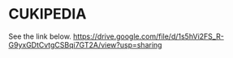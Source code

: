 # CUKIPEDIA
See the link below.
https://drive.google.com/file/d/1s5hVi2FS_R-G9yxGDtCvtgCSBqi7GT2A/view?usp=sharing
